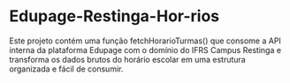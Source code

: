 # Edupage-Restinga-Hor-rios
Este projeto contém uma função fetchHorarioTurmas() que consome a API interna da plataforma Edupage com o domínio do IFRS Campus Restinga e transforma os dados brutos do horário escolar em uma estrutura organizada e fácil de consumir.
